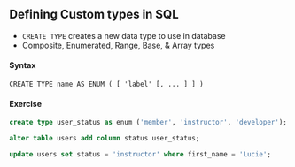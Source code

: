 ## Defining Custom types in SQL

- `CREATE TYPE` creates a new data type to use in database
- Composite, Enumerated, Range, Base, & Array types

#### Syntax

`CREATE TYPE name AS ENUM ( [ 'label' [, ... ] ] )`

#### Exercise

```sql
create type user_status as enum ('member', 'instructor', 'developer');
```

```sql
alter table users add column status user_status;
```

```sql
update users set status = 'instructor' where first_name = 'Lucie';
```
